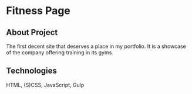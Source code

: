 # Fitness Page

## About Project

The first decent site that deserves a place in my portfolio. It is a showcase of the company offering training in its gyms.

## Technologies

HTML, (S)CSS, JavaScript, Gulp
